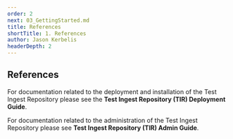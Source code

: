 ```yaml
---
order: 2
next: 03_GettingStarted.md
title: References
shortTitle: 1. References
author: Jason Kerbelis
headerDepth: 2
---
```


## References

For documentation related to the deployment and installation of the Test Ingest Repository please see the **Test Ingest Repository (TIR) Deployment Guide**.

For documentation related to the administration of the Test Ingest Repository please see **Test Ingest Repository (TIR) Admin Guide**.